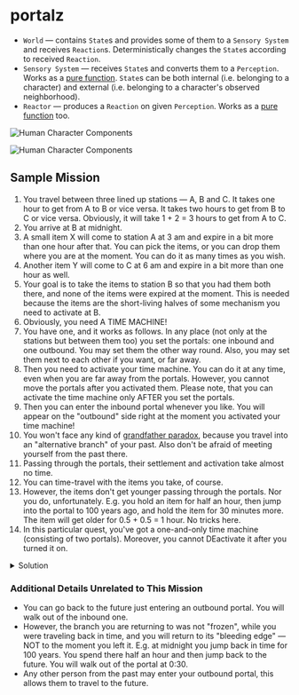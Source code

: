 portalz
=======
- `World` &mdash; contains `State`s and provides some of them to a `Sensory System` and receives `Reaction`s. Deterministically changes the `State`s according to received `Reaction`.
- `Sensory System` &mdash; receives `State`s and converts them to a `Perception`. Works as a [pure function](https://en.wikipedia.org/wiki/Pure_function). `State`s can be both internal (i.e. belonging to a character) and external (i.e. belonging to a character's observed neighborhood).
- `Reactor` &mdash; produces a `Reaction` on given `Perception`. Works as a [pure function](https://en.wikipedia.org/wiki/Pure_function) too.

![Human Character Components](https://g.gravizo.com/source?https%3A%2F%2Fraw.githubusercontent.com%2Fbrotherdetjr%2Fportalz%2Fmaster%2Fcharacter.uml)

![Human Character Components](https://g.gravizo.com/source?https%3A%2F%2Fraw.githubusercontent.com%2Fbrotherdetjr%2Fportalz%2Fmaster%2Fcharacter-replay.uml)

## Sample Mission
1. You travel between three lined up stations &mdash; A, B and C. It takes one hour to get from A to B or vice versa. It takes two hours to get from B to C or vice versa. Obviously, it will take 1 + 2 = 3 hours to get from A to C.
2. You arrive at B at midnight.
3. A small item X will come to station A at 3 am and expire in a bit more than one hour after that. You can pick the items, or you can drop them where you are at the moment. You can do it as many times as you wish.
4. Another item Y will come to C at 6 am and expire in a bit more than one hour as well.
5. Your goal is to take the items to station B so that you had them both there, and none of the items were expired at the moment. This is needed because the items are the short-living halves of some mechanism you need to activate at B.
6. Obviously, you need A TIME MACHINE!
7. You have one, and it works as follows. In any place (not only at the stations but between them too) you set the portals: one inbound and one outbound. You may set them the other way round. Also, you may set them next to each other if you want, or far away.
8. Then you need to activate your time machine. You can do it at any time, even when you are far away from the portals. However, you cannot move the portals after you activated them. Please note, that you can activate the time machine only AFTER you set the portals.
9. Then you can enter the inbound portal whenever you like. You will appear on the "outbound" side right at the moment you activated your time machine!
10. You won't face any kind of [grandfather paradox](https://bit.ly/2toRlz6), because you travel into an "alternative branch" of your past. Also don't be afraid of meeting yourself from the past there.
11. Passing through the portals, their settlement and activation take almost no time.
12. You can time-travel with the items you take, of course.
13. However, the items don't get younger passing through the portals. Nor you do, unfortunately. E.g. you hold an item for half an hour, then jump into the portal to 100 years ago, and hold the item for 30 minutes more. The item will get older for 0.5 + 0.5 = 1 hour. No tricks here.
14. In this particular quest, you've got a one-and-only time machine (consisting of two portals). Moreover, you cannot DEactivate it after you turned it on.

<details>
<summary>Solution</summary>

- 0:00 - You arrive at B. Set up the outbound portal[¹]. Start moving towards C.
- 1:00 - Halfway to C you stop and set up the inbound portal. Then Start moving towards A.
- 3:00 - You arrive at A. Pick the item X, start moving towards B.
- 4:00 - You arrive at B. Drop the item (it still has a little bit of time before it expires). Activate the time machine. Start moving towards C.
- 6:00 - You arrive at C. Pick the item Y, start moving towards the inbound portal.
- 7:00 - You reach the portal. Jump into it.
- 4:00 - You walk out of the portal at B. Both items are with you and have not expired yet.

##### ¹ You can set the outbound portal later on your way to A, or even later when you bring the item X to B.
[¹]:#-you-can-set-the-outbound-portal-later-on-your-way-to-a-or-even-later-when-you-bring-the-item-x-to-b
</details>

### Additional Details Unrelated to This Mission
- You can go back to the future just entering an outbound portal. You will walk out of the inbound one.
- However, the branch you are returning to was not "frozen", while you were traveling back in time, and you will return to its "bleeding edge" &mdash; NOT to the moment you left it. E.g. at midnight you jump back in time for 100 years. You spend there half an hour and then jump back to the future. You will walk out of the portal at 0:30.
- Any other person from the past may enter your outbound portal, this allows them to travel to the future.
